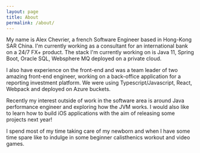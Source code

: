 ```yaml
---
layout: page
title: About
permalink: /about/
---
```


My name is Alex Chevrier, a french Software Engineer based in Hong-Kong SAR China. I'm currently working as a consultant
for an international bank on a 24/7 FX+ product. The stack I'm currently working on is Java 11, Spring Boot, Oracle SQL, 
Websphere MQ deployed on a private cloud. 

I also have experience on the front-end and was a team leader of two amazing front-end engineer, working on a back-office application
for a reporting investment platform. We were using Typescript/Javascript, React, Webpack and deployed on Azure buckets. 

Recently my interest outside of work in the software area is around Java performance engineer and exploring how the JVM works. I would
also like to learn how to build iOS applications with the aim of releasing some projects next year! 

I spend most of my time taking care of my newborn and when I have some time spare like to indulge in some beginner calisthenics workout and video games. 